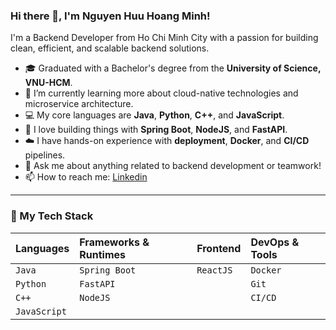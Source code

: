 ### Hi there 👋, I'm Nguyen Huu Hoang Minh!

I'm a Backend Developer from Ho Chi Minh City with a passion for building clean, efficient, and scalable backend solutions.

- 🎓 Graduated with a Bachelor's degree from the **University of Science, VNU-HCM**.
- 🌱 I’m currently learning more about cloud-native technologies and microservice architecture.
- 💻 My core languages are **Java**, **Python**, **C++**, and **JavaScript**.
- 🚀 I love building things with **Spring Boot**, **NodeJS**, and **FastAPI**.
- ☁️ I have hands-on experience with **deployment**, **Docker**, and **CI/CD** pipelines.
- 💬 Ask me about anything related to backend development or teamwork!
- 📫 How to reach me: [Linkedin](https://www.linkedin.com/in/minhnguyenapcs22/)

---

### 🔧 My Tech Stack

| Languages      | Frameworks & Runtimes | Frontend | DevOps & Tools |
| :------------- | :-------------------- | :------- | :------------- |
| `Java`         | `Spring Boot`         | `ReactJS`  | `Docker`       |
| `Python`       | `FastAPI`             |            | `Git`          |
| `C++`          | `NodeJS`              |            | `CI/CD`        |
| `JavaScript`   |                       |            |                |
